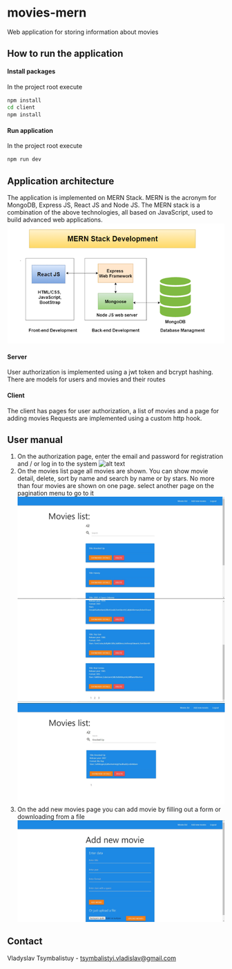 # movies-mern
Web application for storing information about movies

## How to run the application
#### Install packages
In the project root execute
```sh
npm install
cd client
npm install
```
#### Run application
In the project root execute
```sh
npm run dev
```

## Application architecture
The application is implemented on MERN Stack. MERN is the acronym for MongoDB, Express JS, React JS and Node JS. The MERN stack is a combination of the above technologies, all based on JavaScript, used to build advanced web applications.
![alt text](client/public/screenshots/MERN.png)
#### Server 
User authorization is implemented using a jwt token and bcrypt hashing.
There are models for users and movies and their routes
#### Client
The client has pages for user authorization, a list of movies and a page for adding movies
Requests are implemented using a custom http hook.

## User manual
1. On the authorization page, enter the email and password for registration and / or log in to the system
![alt text](client/public/screenshots/1.jpeg)
2. On the movies list page all movies are shown. You can show movie detail, delete, sort by name and search by name or by stars. No more than four movies are shown on one page. select another page on the pagination menu to go to it
![alt text](client/public/screenshots/2.JPG)
![alt text](client/public/screenshots/3.jpg)
![alt text](client/public/screenshots/4.jpg)
3. On the add new movies page you can add movie by filling out a form or downloading from a file
![alt text](client/public/screenshots/5.jpg)

## Contact

Vladyslav Tsymbalistuy - tsymbalistyi.vladislav@gmail.com
